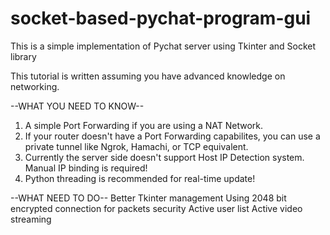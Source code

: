 # socket-based-pychat-program-gui
This is a simple implementation of Pychat server using Tkinter and Socket library

This tutorial is written assuming you have advanced knowledge on networking.

--WHAT YOU NEED TO KNOW--
1. A simple Port Forwarding if you are using a NAT Network.
2. If your router doesn't have a Port Forwarding capabilites, you can use a private tunnel like Ngrok, Hamachi, or TCP equivalent.
3. Currently the server side doesn't support Host IP Detection system. Manual IP binding is required!
4. Python threading is recommended for real-time update!

--WHAT NEED TO DO--
Better Tkinter management
Using 2048 bit encrypted connection for packets security
Active user list
Active video streaming
